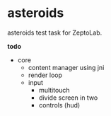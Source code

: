 # asteroids

asteroids test task for ZeptoLab.

**todo**
* core
  * content manager using jni
  * render loop
  * input
    * multitouch
    * divide screen in two
    * controls (hud)
